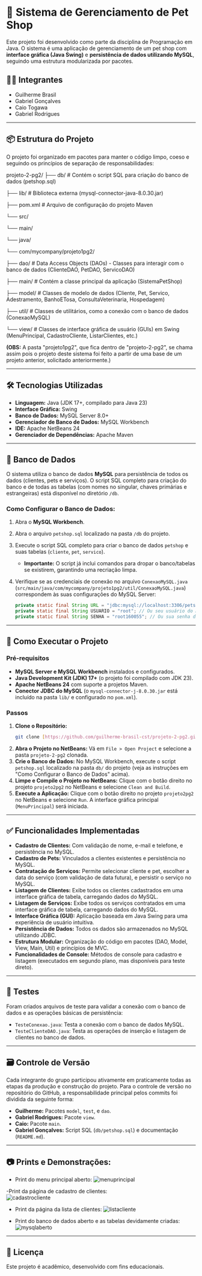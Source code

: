 # 🐾 Sistema de Gerenciamento de Pet Shop

Este projeto foi desenvolvido como parte da disciplina de Programação em Java. O sistema é uma aplicação de gerenciamento de um pet shop com **interface gráfica (Java Swing)** e **persistência de dados utilizando MySQL**, seguindo uma estrutura modularizada por pacotes.

## 👨‍💻 Integrantes

- Guilherme Brasil
- Gabriel Gonçalves
- Caio Togawa
- Gabriel Rodrigues

---

## 📦 Estrutura do Projeto

O projeto foi organizado em pacotes para manter o código limpo, coeso e seguindo os princípios de separação de responsabilidades:

projeto-2-pg2/
├── db/                         # Contém o script SQL para criação do banco de dados (petshop.sql)

├── lib/                        # Biblioteca externa (mysql-connector-java-8.0.30.jar)

├── pom.xml                     # Arquivo de configuração do projeto Maven

└── src/

└── main/

└── java/

└── com/mycompany/projeto1pg2/

├── dao/        # Data Access Objects (DAOs) - Classes para interagir com o banco de dados (ClienteDAO, PetDAO, ServicoDAO)

├── main/       # Contém a classe principal da aplicação (SistemaPetShop)

├── model/      # Classes de modelo de dados (Cliente, Pet, Servico, Adestramento, BanhoETosa, ConsultaVeterinaria, Hospedagem)

├── util/       # Classes de utilitários, como a conexão com o banco de dados (ConexaoMySQL)

└── view/       # Classes de interface gráfica de usuário (GUIs) em Swing (MenuPrincipal, CadastroCliente, ListarClientes, etc.)


**(OBS:** A pasta "projeto1pg2", que fica dentro de "projeto-2-pg2", se chama assim pois o projeto deste sistema foi feito a partir de uma base de um projeto anterior, solicitado anteriormente.)

---

## 🛠️ Tecnologias Utilizadas

-   **Linguagem:** Java (JDK 17+, compilado para Java 23)
-   **Interface Gráfica:** Swing
-   **Banco de Dados:** MySQL Server 8.0+
-   **Gerenciador de Banco de Dados:** MySQL Workbench
-   **IDE:** Apache NetBeans 24
-   **Gerenciador de Dependências:** Apache Maven

---

## 💾 Banco de Dados

O sistema utiliza o banco de dados **MySQL** para persistência de todos os dados (clientes, pets e serviços). O script SQL completo para criação do banco e de todas as tabelas (com nomes no singular, chaves primárias e estrangeiras) está disponível no diretório `/db`.

### Como Configurar o Banco de Dados:

1.  Abra o **MySQL Workbench**.
2.  Abra o arquivo `petshop.sql` localizado na pasta `/db` do projeto.
3.  Execute o script SQL completo para criar o banco de dados `petshop` e suas tabelas (`cliente`, `pet`, `servico`).
    * **Importante:** O script já inclui comandos para dropar o banco/tabelas se existirem, garantindo uma recriação limpa.
4.  Verifique se as credenciais de conexão no arquivo `ConexaoMySQL.java` (`src/main/java/com/mycompany/projeto1pg2/util/ConexaoMySQL.java`) correspondem às suas configurações do MySQL Server:

    ```java
    private static final String URL = "jdbc:mysql://localhost:3306/petshop";
    private static final String USUARIO = "root"; // Ou seu usuário do MySQL
    private static final String SENHA = "root160055"; // Ou sua senha do MySQL
    ```

---

## 🚀 Como Executar o Projeto

### Pré-requisitos

-   **MySQL Server e MySQL Workbench** instalados e configurados.
-   **Java Development Kit (JDK) 17+** (o projeto foi compilado com JDK 23).
-   **Apache NetBeans 24** com suporte a projetos Maven.
-   **Conector JDBC do MySQL** (o `mysql-connector-j-8.0.30.jar` está incluído na pasta `lib/` e configurado no `pom.xml`).

### Passos

1.  **Clone o Repositório:**
    ```bash
    git clone [https://github.com/guilherme-brasil-cst/projeto-2-pg2.git](https://github.com/guilherme-brasil-cst/projeto-2-pg2.git)
    ```
2.  **Abra o Projeto no NetBeans:**
    Vá em `File > Open Project` e selecione a pasta `projeto-2-pg2` clonada.
3.  **Crie o Banco de Dados:**
    No MySQL Workbench, execute o script `petshop.sql` localizado na pasta `db/` do projeto (veja as instruções em "Como Configurar o Banco de Dados" acima).
4.  **Limpe e Compile o Projeto no NetBeans:**
    Clique com o botão direito no projeto `projeto2pg2` no NetBeans e selecione `Clean and Build`.
5.  **Execute a Aplicação:**
    Clique com o botão direito no projeto `projeto2pg2` no NetBeans e selecione `Run`. A interface gráfica principal (`MenuPrincipal`) será iniciada.

---

## ✅ Funcionalidades Implementadas

-   **Cadastro de Clientes:** Com validação de nome, e-mail e telefone, e persistência no MySQL.
-   **Cadastro de Pets:** Vinculados a clientes existentes e persistência no MySQL.
-   **Contratação de Serviços:** Permite selecionar cliente e pet, escolher a data do serviço (com validação de data futura), e persistir o serviço no MySQL.
-   **Listagem de Clientes:** Exibe todos os clientes cadastrados em uma interface gráfica de tabela, carregando dados do MySQL.
-   **Listagem de Serviços:** Exibe todos os serviços contratados em uma interface gráfica de tabela, carregando dados do MySQL.
-   **Interface Gráfica (GUI):** Aplicação baseada em Java Swing para uma experiência de usuário intuitiva.
-   **Persistência de Dados:** Todos os dados são armazenados no MySQL utilizando JDBC.
-   **Estrutura Modular:** Organização do código em pacotes (DAO, Model, View, Main, Util) e princípios de MVC.
-   **Funcionalidades de Console:** Métodos de console para cadastro e listagem (executados em segundo plano, mas disponíveis para teste direto).

---

## 🧪 Testes

Foram criados arquivos de teste para validar a conexão com o banco de dados e as operações básicas de persistência:

-   `TesteConexao.java`: Testa a conexão com o banco de dados MySQL.
-   `TesteClienteDAO.java`: Testa as operações de inserção e listagem de clientes no banco de dados.

---

## 🗃️ Controle de Versão

Cada integrante do grupo participou ativamente em praticamente todas as etapas da produção e construção do projeto. Para o controle de versão no repositório do GitHub, a responsabilidade principal pelos commits foi dividida da seguinte forma:

-   **Guilherme:** Pacotes `model`, `test`, e `dao`.
-   **Gabriel Rodrigues:** Pacote `view`.
-   **Caio:** Pacote `main`.
-   **Gabriel Gonçalves:** Script SQL (`db/petshop.sql`) e documentação (`README.md`).

---

## 📷 Prints e Demonstrações:

- Print do menu principal aberto:
![menuprincipal](https://github.com/user-attachments/assets/e2850c2c-2f17-4fe8-b7b8-1fc24327b1e8)

-Print da página de cadastro de clientes:   
![cadastrocliente](https://github.com/user-attachments/assets/0b070ea0-a3f3-4999-937d-2e3452b2c116)

- Print da página da lista de clientes:
  ![listacliente](https://github.com/user-attachments/assets/f2f47863-ab14-4b52-8089-1a947d799fa2)

- Print do banco de dados aberto e as tabelas devidamente criadas:
![mysqlaberto](https://github.com/user-attachments/assets/3c7ddc73-9d62-4b7a-90e7-46e47a032c9b)

---

## 🧾 Licença

Este projeto é acadêmico, desenvolvido com fins educacionais.
